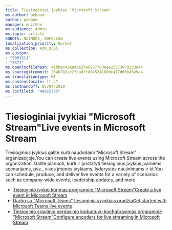```yaml
---
title: Tiesioginiai įvykiai "Microsoft Stream"
ms.author: pebaum
author: pebaum
manager: mnirkhe
ms.audience: Admin
ms.topic: article
ROBOTS: NOINDEX, NOFOLLOW
localization_priority: Normal
ms.collection: Adm_O365
ms.custom:
- "9001511"
- "3571"
ms.openlocfilehash: 41bbec42eeaba3545937700eee23573879133644
ms.sourcegitcommit: 264b782ac2fba8ffd84524180dc4f7d60b45e9a4
ms.translationtype: MT
ms.contentlocale: lt-LT
ms.lasthandoff: 05/04/2020
ms.locfileid: "44015733"
---
```

# <a name="live-events-in-microsoft-stream"></a><span data-ttu-id="00dab-102">Tiesioginiai įvykiai "Microsoft Stream"</span><span class="sxs-lookup"><span data-stu-id="00dab-102">Live events in Microsoft Stream</span></span>

<span data-ttu-id="00dab-103">Tiesioginius įvykius galite kurti naudodami "Microsoft Stream" organizacijoje.</span><span class="sxs-lookup"><span data-stu-id="00dab-103">You can create live events using Microsoft Stream across the organization.</span></span> <span data-ttu-id="00dab-104">Galite planuoti, kurti ir pristatyti tiesioginius įvykius įvairiems scenarijams, pvz., visos įmonės įvykiams, lyderystės naujinimams ir kt.</span><span class="sxs-lookup"><span data-stu-id="00dab-104">You can schedule, produce, and deliver live events for a variety of scenarios such as company-wide events, leadership updates, and more.</span></span>

- [<span data-ttu-id="00dab-105">Tiesioginio įvykio kūrimas programoje "Microsoft Stream"</span><span class="sxs-lookup"><span data-stu-id="00dab-105">Create a live event in Microsoft Stream</span></span>](https://docs.microsoft.com/stream/live-create-event)
- [<span data-ttu-id="00dab-106">Darbo su "Microsoft Teams" tiesioginiais įvykiais pradžia</span><span class="sxs-lookup"><span data-stu-id="00dab-106">Get started with Microsoft Teams live events</span></span>](https://support.office.com/article/get-started-with-microsoft-teams-live-events-d077fec2-a058-483e-9ab5-1494afda578a)
- [<span data-ttu-id="00dab-107">Tiesioginio srautinio perdavimo koduotuvų konfigūravimas programoje "Microsoft Stream"</span><span class="sxs-lookup"><span data-stu-id="00dab-107">Configure encoders for live streaming in Microsoft Stream</span></span>](https://docs.microsoft.com/stream/live-encoder-setup)
